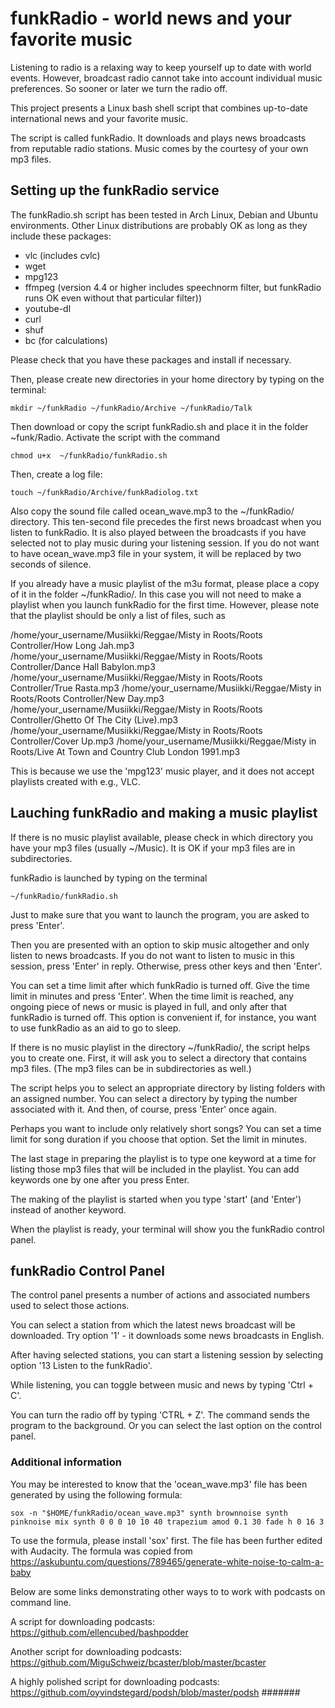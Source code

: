 # funkRadio - world news and your favorite music

Listening to radio is a relaxing way to keep yourself up to date with world events. However, broadcast radio cannot take into account individual music preferences. So sooner or later we turn the radio off. 

This project presents a Linux bash shell script that combines up-to-date international news and your favorite music.

The script is called funkRadio. It downloads and plays news broadcasts from reputable radio stations. Music comes by the courtesy of your own mp3 files.

## Setting up the funkRadio service

The funkRadio.sh script has been tested in Arch Linux, Debian and Ubuntu environments. Other Linux distributions are probably OK as long as they include these packages:

- vlc (includes cvlc)
- wget
- mpg123
- ffmpeg (version 4.4 or higher includes speechnorm filter, but
funkRadio runs OK even without that particular filter))
- youtube-dl
- curl
- shuf
- bc (for calculations)

Please check that you have these packages and install if necessary.

Then, please create new directories in your home directory
by typing on the terminal:

	mkdir ~/funkRadio ~/funkRadio/Archive ~/funkRadio/Talk 

Then download or copy the script funkRadio.sh and place it in the folder ~funk/Radio. Activate the script with the command 

	chmod u+x  ~/funkRadio/funkRadio.sh

Then, create a log file:

	touch ~/funkRadio/Archive/funkRadiolog.txt

Also copy the sound file called ocean_wave.mp3 to the ~/funkRadio/ directory. This ten-second file precedes the first news broadcast when you listen to funkRadio. It is also played between the broadcasts if you have selected not to play music during your listening session. If you do not want to have ocean_wave.mp3 file in your system, it will be replaced by two seconds of silence.

If you already have a music playlist of the m3u format, please place a copy of it in the folder ~/funkRadio/. In this case you will not need to make a playlist when you launch funkRadio for the first time. However, please note that the playlist should be only a list of files, such as

/home/your_username/Musiikki/Reggae/Misty in Roots/Roots Controller/How Long Jah.mp3
/home/your_username/Musiikki/Reggae/Misty in Roots/Roots Controller/Dance Hall Babylon.mp3
/home/your_username/Musiikki/Reggae/Misty in Roots/Roots Controller/True Rasta.mp3
/home/your_username/Musiikki/Reggae/Misty in Roots/Roots Controller/New Day.mp3
/home/your_username/Musiikki/Reggae/Misty in Roots/Roots Controller/Ghetto Of The City (Live).mp3
/home/your_username/Musiikki/Reggae/Misty in Roots/Roots Controller/Cover Up.mp3
/home/your_username/Musiikki/Reggae/Misty in Roots/Live At Town and Country Club London 1991.mp3

This is because we use the 'mpg123' music player, and it does not accept playlists created with e.g., VLC.



## Lauching funkRadio and making a music playlist

If there is no music playlist available, please check in which directory you have your mp3 files (usually ~/Music). It is OK if your mp3 files are in subdirectories. 

funkRadio is launched by typing on the terminal

	~/funkRadio/funkRadio.sh

Just to make sure that you want to launch the program, you are asked to press 'Enter'.

Then you are presented with an option to skip music altogether and only listen to news broadcasts. If you do not want to listen to music in this session, press 'Enter' in reply. Otherwise, press other keys and then 'Enter'.

You can set a time limit after which funkRadio is turned off. Give the time limit in minutes and press 'Enter'. When the time limit is reached, any ongoing piece of news or music is played in full, and only after that funkRadio is turned off. This option is convenient if, for instance, you want to use funkRadio as an aid to go to sleep.

If there is no music playlist in the directory ~/funkRadio/, the script helps you to create one. First, it will ask you to select a directory that contains mp3 files. (The mp3 files can be in subdirectories as well.)

The script helps you to select an appropriate directory by listing folders with an assigned number. You can select a directory by typing the number associated with it. And then, of course, press 'Enter' once again.

Perhaps you want to include only relatively short songs? You can set a time limit for song duration if you choose that option. Set the limit in minutes.

The last stage in preparing the playlist is to type one keyword at a time for listing those mp3 files that will be included in the playlist. You can add keywords one by one after you press Enter.

The making of the playlist is started when you type 'start' (and 'Enter') instead of another keyword.

When the playlist is ready, your terminal will show you the funkRadio control panel.


## funkRadio Control Panel

The control panel presents a number of actions and associated numbers used to select those actions.

You can select a station from which the latest news broadcast will be downloaded. Try option '1' - it downloads some news broadcasts in English.

After having selected stations, you can start a listening session by selecting option '13 Listen to the funkRadio'.

While listening, you can toggle  between music and news by typing 'Ctrl + C'. 

You can turn the radio off by typing 'CTRL + Z'. The command sends the program to the background.
Or you can select the last option on the control panel.

### Additional information

You may be interested to know that the 'ocean_wave.mp3' file has been generated by using the following formula:

	sox -n "$HOME/funkRadio/ocean_wave.mp3" synth brownnoise synth pinknoise mix synth 0 0 0 10 10 40 trapezium amod 0.1 30 fade h 0 16 3

To use the formula, please install 'sox' first. The file has been further edited with Audacity. The formula was copied from https://askubuntu.com/questions/789465/generate-white-noise-to-calm-a-baby

Below are some links demonstrating other ways to to work with podcasts on command line.

A script for downloading podcasts:
https://github.com/ellencubed/bashpodder

Another script for downloading podcasts:
https://github.com/MiguSchweiz/bcaster/blob/master/bcaster

A highly polished script for downloading podcasts:
https://github.com/oyvindstegard/podsh/blob/master/podsh
#######
